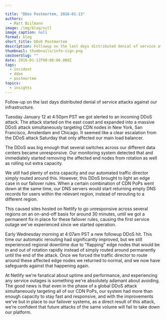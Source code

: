 ```yaml
---

title: "DDos Postmortem, 2016-01-13"
authors:
  - Matt Biilmann
image: /img/blog/null
image_caption: null
format: blog
short_title: DDoS Postmortem
description: Followup on the last days distributed denial of service attacks against our infrastructure.
thumbnail: thumbnails/info-sign.png
cmsUserSlug: ""
date: 2016-01-13T00:00:00.000Z
tags:
  - incident
  - ddos
  - postmortem
topics:
  - insights
---
```


Follow-up on the last days distributed denial of service attacks against our infrastructure.

Tuesday January 12 at 4:50pm PST we got alerted to an incoming DDoS attack. The attack started on the east coast and expanded into a massive DDoS attack simultaneously targeting CDN nodes in New York, San Francisco, Amsterdam and Chicago. It seemed like a clear escalation from the DDoS attack Saturday that only affected our main load balancer.

<!-- excerpt -->

The DDoS was big enough that several switches across our different data centers became unresponsive. Our monitoring system detected that and immediately started removing the affected end nodes from rotation as well as rolling out extra capacity.

We still had plenty of extra capacity and our automated traffic director simply routed around this. However, this DDoS brought to light an edge case in our failover rules. When a certain combination of CDN PoPs went down at the same time, our DNS servers would start returning empty DNS records for users within the relevant region, instead of rerouting to a different region.

This caused sites hosted on Netlify to go unresponsive across several regions on an on-and-off basis for around 30 minutes, until we got a permanent fix in place for these failover rules, causing the first service outage we've experienced since we started operation.

Early Wednesday morning at 4:07am PST a new followup DDoS hit. This time our automatic rerouting had significantly improved, but we still experienced regional downtime due to "flapping" edge nodes that would be in and out of rotation rapidly instead of simply routed around permanently until the end of the attack. Once we forced the traffic director to route around these affected edge nodes we returned to normal, and we now have safeguards against that happening again.

At Netlify we're fanatical about uptime and performance, and experiencing any service outages is something we're absolutely adamant about avoiding. The good news is that even in the phase of a global DDoS attack simultaneously targeting all of our CDN PoPs, our system had more than enough capacity to stay fast and responsive, and with the improvements we've but in place to our failover systems, as a direct result of this attack, we're confident that future attacks of the same volume will fail to take down our platform.
